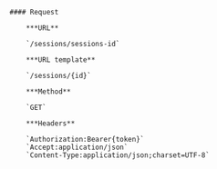     #### Request

        ***URL**

        `/sessions/sessions-id`

        ***URL template**

        `/sessions/{id}`

        ***Method**

        `GET`

        ***Headers**

        `Authorization:Bearer{token}`
        `Accept:application/json`
        `Content-Type:application/json;charset=UTF-8`
